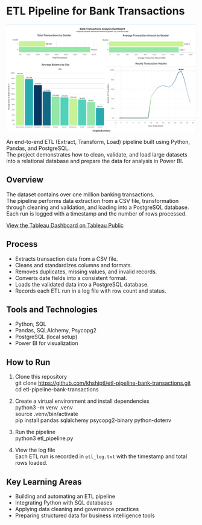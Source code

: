 # ETL Pipeline for Bank Transactions
![ETL Pipeline for Bank Transactions](banking_transaction_dashboard.png)

An end-to-end ETL (Extract, Transform, Load) pipeline built using Python, Pandas, and PostgreSQL.  
The project demonstrates how to clean, validate, and load large datasets into a relational database and prepare the data for analysis in Power BI.

## Overview
The dataset contains over one million banking transactions.  
The pipeline performs data extraction from a CSV file, transformation through cleaning and validation, and loading into a PostgreSQL database.  
Each run is logged with a timestamp and the number of rows processed.

[View the Tableau Dashboard on Tableau Public](https://public.tableau.com/views/BankingTransactionsDashboard/Dashboard1?:language=en-US&:sid=&:redirect=auth&:display_count=n&:origin=viz_share_link)

## Process
- Extracts transaction data from a CSV file.
- Cleans and standardizes columns and formats.
- Removes duplicates, missing values, and invalid records.
- Converts date fields into a consistent format.
- Loads the validated data into a PostgreSQL database.
- Records each ETL run in a log file with row count and status.

## Tools and Technologies
- Python, SQL
- Pandas, SQLAlchemy, Psycopg2
- PostgreSQL (local setup)
- Power BI for visualization

## How to Run
1. Clone this repository  
   git clone https://github.com/khshiptl/etl-pipeline-bank-transactions.git  
   cd etl-pipeline-bank-transactions  

2. Create a virtual environment and install dependencies  
   python3 -m venv .venv  
   source .venv/bin/activate  
   pip install pandas sqlalchemy psycopg2-binary python-dotenv  

3. Run the pipeline  
   python3 etl_pipeline.py  

4. View the log file  
   Each ETL run is recorded in `etl_log.txt` with the timestamp and total rows loaded.

## Key Learning Areas
- Building and automating an ETL pipeline
- Integrating Python with SQL databases
- Applying data cleaning and governance practices
- Preparing structured data for business intelligence tools




